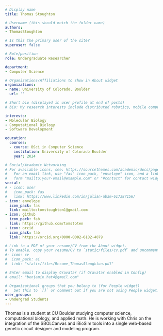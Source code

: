 ```yaml
---
# Display name
title: Thomas Stoughton

# Username (this should match the folder name)
authors:
- ThomasStoughton

# Is this the primary user of the site?
superuser: false

# Role/position
role: Undergraduate Researcher

department:
- Computer Science

# Organizations/Affiliations to show in About widget
organizations:
- name: University of Colorado, Boulder
  url: ''

# Short bio (displayed in user profile at end of posts)
# bio: My research interests include distributed robotics, mobile computing and programmable matter.

interests:
- Molecular Biology
- Computational Biology
- Software Development

education:
  courses:
  - course: BSci in Computer Science
    institution: University of Colorado Boulder
    year: 2024

# Social/Academic Networking
# For available icons, see: https://sourcethemes.com/academic/docs/page-builder/#icons
#   For an email link, use "fas" icon pack, "envelope" icon, and a link in the
#   form "mailto:your-email@example.com" or "#contact" for contact widget.
social:
# - icon: user
#   icon_pack: fas
#   link: https://www.linkedin.com/in/julian-abam-617387156/
- icon: envelope
  icon_pack: fas
  link: mailto:tomstoughton1@gmail.com
- icon: github
  icon_pack: fab
  link: https://github.com/tomstoten
- icon: orcid
  icon_pack: fab
  link: https://orcid.org/0000-0002-6102-4079

# Link to a PDF of your resume/CV from the About widget.
# To enable, copy your resume/CV to `static/files/cv.pdf` and uncomment the lines below.
#- icon: cv
#  icon_pack: ai
#  link: "static/files/Resume_ThomasStoughton.pdf"

# Enter email to display Gravatar (if Gravatar enabled in Config)
# email: "benjamin.hat4@gmail.com"

# Organizational groups that you belong to (for People widget)
#   Set this to `[]` or comment out if you are not using People widget.
user_groups:
- Undergrad Students
---
```

Thomas is a student at CU Boulder studying computer science, computational biology, and applied math. He is working with Chris on the integration of the SBOLCanvas and iBioSim tools into a single web-based genetic circuit designer and modeling program.